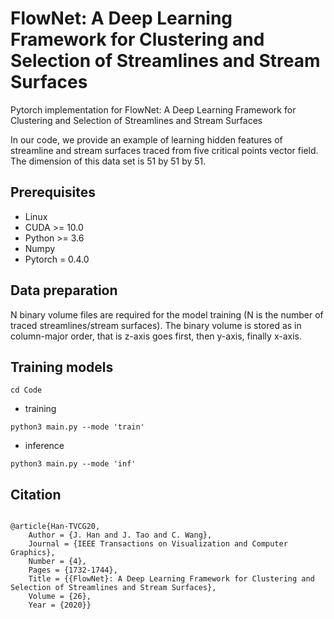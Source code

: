 # FlowNet: A Deep Learning Framework for Clustering and Selection of Streamlines and Stream Surfaces
Pytorch implementation for FlowNet: A Deep Learning Framework for Clustering and Selection of Streamlines and Stream Surfaces

In our code, we provide an example of learning hidden features of streamline and stream surfaces traced from five critical points vector field. The dimension of this data set is 51 by 51 by 51.

## Prerequisites
- Linux
- CUDA >= 10.0
- Python >= 3.6
- Numpy
- Pytorch = 0.4.0

## Data preparation
N binary volume files are required for the model training (N is the number of traced streamlines/stream surfaces). The binary volume is stored as in column-major order, that is z-axis goes first, then y-axis, finally x-axis.


## Training models
```
cd Code 
```

- training
```
python3 main.py --mode 'train'
```

- inference
```
python3 main.py --mode 'inf'
```

## Citation 
```

@article{Han-TVCG20,
	Author = {J. Han and J. Tao and C. Wang},
	Journal = {IEEE Transactions on Visualization and Computer Graphics},
	Number = {4},
	Pages = {1732-1744},
	Title = {{FlowNet}: A Deep Learning Framework for Clustering and Selection of Streamlines and Stream Surfaces},
	Volume = {26},
	Year = {2020}}

```
